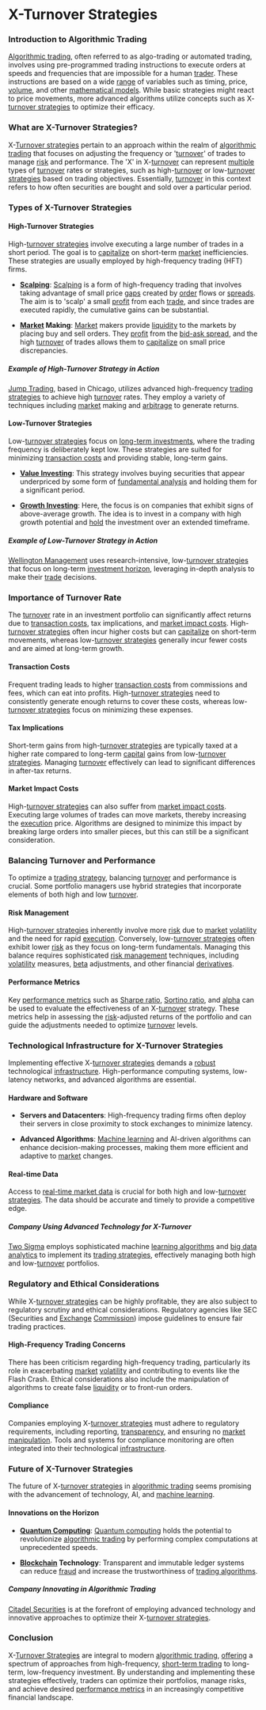 # X-Turnover Strategies

### Introduction to Algorithmic Trading

[Algorithmic trading](../a/algorithmic_trading.md), often referred to as algo-trading or automated trading, involves using pre-programmed trading instructions to execute orders at speeds and frequencies that are impossible for a human [trader](../t/trader.md). These instructions are based on a wide [range](../r/range.md) of variables such as timing, price, [volume](../v/volume.md), and other [mathematical models](../m/mathematical_models_in_trading.md). While basic strategies might react to price movements, more advanced algorithms utilize concepts such as X-[turnover strategies](../t/turnover_strategies.md) to optimize their efficacy.

### What are X-Turnover Strategies?

X-[Turnover strategies](../t/turnover_strategies.md) pertain to an approach within the realm of [algorithmic trading](../a/algorithmic_trading.md) that focuses on adjusting the frequency or '[turnover](../t/turnover.md)' of trades to manage [risk](../r/risk.md) and performance. The 'X' in X-[turnover](../t/turnover.md) can represent [multiple](../m/multiple.md) types of [turnover](../t/turnover.md) rates or strategies, such as high-[turnover](../t/turnover.md) or low-[turnover strategies](../t/turnover_strategies.md) based on trading objectives. Essentially, [turnover](../t/turnover.md) in this context refers to how often securities are bought and sold over a particular period. 

### Types of X-Turnover Strategies

#### High-Turnover Strategies

High-[turnover strategies](../t/turnover_strategies.md) involve executing a large number of trades in a short period. The goal is to [capitalize](../c/capitalize.md) on short-term [market](../m/market.md) inefficiencies. These strategies are usually employed by high-frequency trading (HFT) firms.

- **[Scalping](../s/scalping.md)**: [Scalping](../s/scalping.md) is a form of high-frequency trading that involves taking advantage of small price [gaps](../g/gap.md) created by [order](../o/order.md) flows or [spreads](../s/spreads.md). The aim is to 'scalp' a small [profit](../p/profit.md) from each [trade](../t/trade.md), and since trades are executed rapidly, the cumulative gains can be substantial.

- **[Market](../m/market.md) Making**: [Market](../m/market.md) makers provide [liquidity](../l/liquidity.md) to the markets by placing buy and sell orders. They [profit](../p/profit.md) from the [bid-ask spread](../b/bid-ask_spread.md), and the high [turnover](../t/turnover.md) of trades allows them to [capitalize](../c/capitalize.md) on small price discrepancies.

##### Example of High-Turnover Strategy in Action

[Jump Trading](https://jumptrading.com), based in Chicago, utilizes advanced high-frequency [trading strategies](../t/trading_strategies.md) to achieve high [turnover](../t/turnover.md) rates. They employ a variety of techniques including [market](../m/market.md) making and [arbitrage](../a/arbitrage.md) to generate returns.

#### Low-Turnover Strategies

Low-[turnover strategies](../t/turnover_strategies.md) focus on [long-term investments](../l/long-term_investments.md), where the trading frequency is deliberately kept low. These strategies are suited for minimizing [transaction costs](../t/transaction_costs.md) and providing stable, long-term gains.

- **[Value Investing](../v/value_investing.md)**: This strategy involves buying securities that appear underpriced by some form of [fundamental analysis](../f/fundamental_analysis.md) and holding them for a significant period.

- **[Growth Investing](../g/growth_investing.md)**: Here, the focus is on companies that exhibit signs of above-average growth. The idea is to invest in a company with high growth potential and [hold](../h/hold.md) the investment over an extended timeframe.

##### Example of Low-Turnover Strategy in Action

[Wellington Management](https://www.wellington.com) uses research-intensive, low-[turnover strategies](../t/turnover_strategies.md) that focus on long-term [investment horizon](../i/investment_horizon.md), leveraging in-depth analysis to make their [trade](../t/trade.md) decisions.

### Importance of Turnover Rate

The [turnover](../t/turnover.md) rate in an investment portfolio can significantly affect returns due to [transaction costs](../t/transaction_costs.md), tax implications, and [market impact costs](../m/market_impact_costs.md). High-[turnover strategies](../t/turnover_strategies.md) often incur higher costs but can [capitalize](../c/capitalize.md) on short-term movements, whereas low-[turnover strategies](../t/turnover_strategies.md) generally incur fewer costs and are aimed at long-term growth.

#### Transaction Costs

Frequent trading leads to higher [transaction costs](../t/transaction_costs.md) from commissions and fees, which can eat into profits. High-[turnover strategies](../t/turnover_strategies.md) need to consistently generate enough returns to cover these costs, whereas low-[turnover strategies](../t/turnover_strategies.md) focus on minimizing these expenses.

#### Tax Implications

Short-term gains from high-[turnover strategies](../t/turnover_strategies.md) are typically taxed at a higher rate compared to long-term [capital](../c/capital.md) gains from low-[turnover strategies](../t/turnover_strategies.md). Managing [turnover](../t/turnover.md) effectively can lead to significant differences in after-tax returns.

#### Market Impact Costs

High-[turnover strategies](../t/turnover_strategies.md) can also suffer from [market impact costs](../m/market_impact_costs.md). Executing large volumes of trades can move markets, thereby increasing the [execution](../e/execution.md) price. Algorithms are designed to minimize this impact by breaking large orders into smaller pieces, but this can still be a significant consideration.

### Balancing Turnover and Performance

To optimize a [trading strategy](../t/trading_strategy.md), balancing [turnover](../t/turnover.md) and performance is crucial. Some portfolio managers use hybrid strategies that incorporate elements of both high and low [turnover](../t/turnover.md). 

#### Risk Management

High-[turnover strategies](../t/turnover_strategies.md) inherently involve more [risk](../r/risk.md) due to [market](../m/market.md) [volatility](../v/volatility.md) and the need for rapid [execution](../e/execution.md). Conversely, low-[turnover strategies](../t/turnover_strategies.md) often exhibit lower [risk](../r/risk.md) as they focus on long-term fundamentals. Managing this balance requires sophisticated [risk management](../r/risk_management.md) techniques, including [volatility](../v/volatility.md) measures, [beta](../b/beta.md) adjustments, and other financial [derivatives](../d/derivatives.md).

#### Performance Metrics

Key [performance metrics](../p/performance_metrics.md) such as [Sharpe ratio](../s/sharpe_ratio.md), [Sortino ratio](../s/sortino_ratio.md), and [alpha](../a/alpha.md) can be used to evaluate the effectiveness of an X-[turnover](../t/turnover.md) strategy. These metrics help in assessing the [risk](../r/risk.md)-adjusted returns of the portfolio and can guide the adjustments needed to optimize [turnover](../t/turnover.md) levels.

### Technological Infrastructure for X-Turnover Strategies

Implementing effective X-[turnover strategies](../t/turnover_strategies.md) demands a [robust](../r/robust.md) technological [infrastructure](../i/infrastructure.md). High-performance computing systems, low-latency networks, and advanced algorithms are essential.

#### Hardware and Software

- **Servers and Datacenters**: High-frequency trading firms often deploy their servers in close proximity to stock exchanges to minimize latency.
  
- **Advanced Algorithms**: [Machine learning](../m/machine_learning.md) and AI-driven algorithms can enhance decision-making processes, making them more efficient and adaptive to [market](../m/market.md) changes.

#### Real-time Data

Access to [real-time market data](../r/real-time_market_data.md) is crucial for both high and low-[turnover strategies](../t/turnover_strategies.md). The data should be accurate and timely to provide a competitive edge.

##### Company Using Advanced Technology for X-Turnover

[Two Sigma](https://www.twosigma.com) employs sophisticated machine [learning algorithms](../l/learning_algorithms_in_trading.md) and [big data analytics](../b/big_data_analytics_in_trading.md) to implement its [trading strategies](../t/trading_strategies.md), effectively managing both high and low-[turnover](../t/turnover.md) portfolios.

### Regulatory and Ethical Considerations

While X-[turnover strategies](../t/turnover_strategies.md) can be highly profitable, they are also subject to regulatory scrutiny and ethical considerations. Regulatory agencies like SEC (Securities and [Exchange](../e/exchange.md) [Commission](../c/commission.md)) impose guidelines to ensure fair trading practices.

#### High-Frequency Trading Concerns

There has been criticism regarding high-frequency trading, particularly its role in exacerbating [market](../m/market.md) [volatility](../v/volatility.md) and contributing to events like the Flash Crash. Ethical considerations also include the manipulation of algorithms to create false [liquidity](../l/liquidity.md) or to front-run orders.

#### Compliance

Companies employing X-[turnover strategies](../t/turnover_strategies.md) must adhere to regulatory requirements, including reporting, [transparency](../t/transparency.md), and ensuring no [market manipulation](../m/market_manipulation.md). Tools and systems for compliance monitoring are often integrated into their technological [infrastructure](../i/infrastructure.md).

### Future of X-Turnover Strategies

The future of X-[turnover strategies](../t/turnover_strategies.md) in [algorithmic trading](../a/algorithmic_trading.md) seems promising with the advancement of technology, AI, and [machine learning](../m/machine_learning.md). 

#### Innovations on the Horizon

- **[Quantum Computing](../q/quantum_computing_in_trading.md)**: [Quantum computing](../q/quantum_computing_in_trading.md) holds the potential to revolutionize [algorithmic trading](../a/algorithmic_trading.md) by performing complex computations at unprecedented speeds.
  
- **[Blockchain](../b/blockchain_in_trading.md) Technology**: Transparent and immutable ledger systems can reduce [fraud](../f/fraud.md) and increase the trustworthiness of [trading algorithms](../t/trading_algorithms.md).

##### Company Innovating in Algorithmic Trading

[Citadel Securities](https://www.citadelsecurities.com) is at the forefront of employing advanced technology and innovative approaches to optimize their X-[turnover strategies](../t/turnover_strategies.md).

### Conclusion

X-[Turnover Strategies](../t/turnover_strategies.md) are integral to modern [algorithmic trading](../a/algorithmic_trading.md), [offering](../o/offering.md) a spectrum of approaches from high-frequency, [short-term trading](../s/short-term_trading.md) to long-term, low-frequency investment. By understanding and implementing these strategies effectively, traders can optimize their portfolios, manage risks, and achieve desired [performance metrics](../p/performance_metrics.md) in an increasingly competitive financial landscape.
